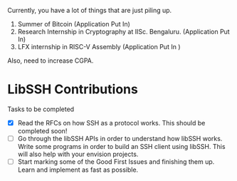 Currently, you have a lot of things that are just piling up.
1. Summer of Bitcoin (Application Put In)
2. Research Internship in Cryptography at IISc. Bengaluru. (Application Put In)
3. LFX internship in RISC-V Assembly (Application Put In )

Also, need to increase CGPA.
# LibSSH Contributions
Tasks to be completed
- [x] Read the RFCs on how SSH as a protocol works. This should be completed soon!
- [ ] Go through the libSSH APIs in order to understand how libSSH works. Write some programs in order to build an SSH client using libSSH. This will also help with your envision projects.
- [ ] Start marking some of the Good First Issues and finishing them up. Learn and implement as fast as possible.
